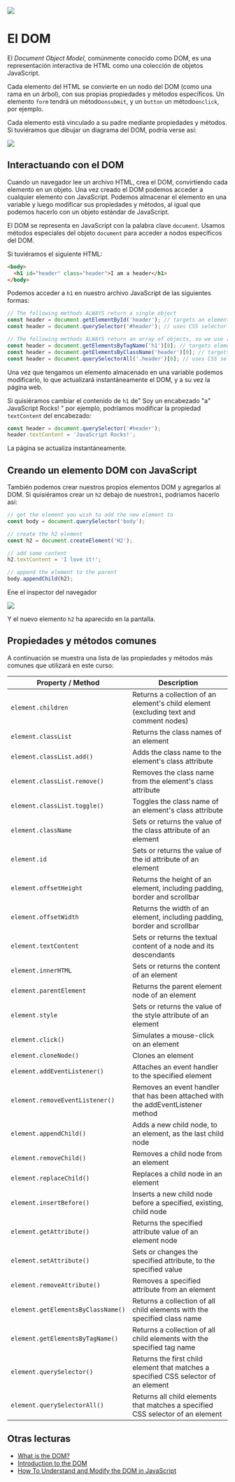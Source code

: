 ![](https://pataruco.github.io/ga-assets/assets/logos/ga.svg)

# El DOM

El _Document Object Model_, comúnmente conocido como DOM, es una representación interactiva de HTML como una colección de objetos JavaScript.

Cada elemento del HTML se convierte en un nodo del DOM (como una rama en un árbol), con sus propias propiedades y métodos específicos. Un elemento `form` tendrá un método`onsubmit`, y un `button` un método`onclick`, por ejemplo.

Cada elemento está vinculado a su padre mediante propiedades y métodos. Si tuviéramos que dibujar un diagrama del DOM, podría verse así:

![](https://cloud.githubusercontent.com/assets/40461/8267269/558bf840-1751-11e5-8127-12c6e5c34041.png)

## Interactuando con el DOM

Cuando un navegador lee un archivo HTML, crea el DOM, convirtiendo cada elemento en un objeto. Una vez creado el DOM podemos acceder a cualquier elemento con JavaScript. Podemos almacenar el elemento en una variable y luego modificar sus propiedades y métodos, al igual que podemos hacerlo con un objeto estándar de JavaScript.

El DOM se representa en JavaScript con la palabra clave `document`. Usamos métodos especiales del objeto `document` para acceder a nodos específicos del DOM.

Si tuviéramos el siguiente HTML:

```html
<body>
  <h1 id="header" class="header">I am a header</h1>
</body>
```

Podemos acceder a `h1` en nuestro archivo JavaScript de las siguientes formas:

```js
// The following methods ALWAYS return a single object
const header = document.getElementById('header'); // targets an element by its id
const header = document.querySelector('#header'); // uses CSS selector syntax

// The following methods ALWAYS return an array of objects, so we use [0] to get the first one
const header = document.getElementsByTagName('h1')[0]; // targets elements by their tag
const header = document.getElementsByClassName('header')[0]; // targets elements by the class
const header = document.querySelectorAll('.header')[0]; // uses CSS selector syntax
```

Una vez que tengamos un elemento almacenado en una variable podemos modificarlo, lo que actualizará instantáneamente el DOM, y a su vez la página web.

Si quisiéramos cambiar el contenido de `h1` de" Soy un encabezado "a" JavaScript Rocks! " por ejemplo, podríamos modificar la propiedad `textContent` del encabezado:

```js
const header = document.querySelector('#header');
header.textContent = 'JavaScript Rocks!';
```

La página se actualiza instantáneamente.

## Creando un elemento DOM con JavaScript

También podemos crear nuestros propios elementos DOM y agregarlos al DOM. Si quisiéramos crear un `h2` debajo de nuestro`h1`, podríamos hacerlo así:

```js
// get the element you wish to add the new element to
const body = document.querySelector('body');

// create the h2 element
const h2 = document.createElement('H2');

// add some content
h2.textContent = 'I love it!';

// append the element to the parent
body.appendChild(h2);
```

Ene el inspector del navegador

![](https://user-images.githubusercontent.com/3531085/35640472-26206478-06b5-11e8-972a-1e2ac158e647.png)

Y el nuevo elemento `h2` ha aparecido en la pantalla.

## Propiedades y métodos comunes

A continuación se muestra una lista de las propiedades y métodos más comunes que utilizará en este curso:

| **Property / Method**              | **Description**                                                                       |
| ---------------------------------- | ------------------------------------------------------------------------------------- |
| `element.children`                 | Returns a collection of an element's child element (excluding text and comment nodes) |
| `element.classList`                | Returns the class names of an element                                                 |
| `element.classList.add()`          | Adds the class name to the element's class attribute                                  |
| `element.classList.remove()`       | Removes the class name from the element's class attribute                             |
| `element.classList.toggle()`       | Toggles the class name of an element's class attribute                                |
| `element.className`                | Sets or returns the value of the class attribute of an element                        |
| `element.id`                       | Sets or returns the value of the id attribute of an element                           |
| `element.offsetHeight`             | Returns the height of an element, including padding, border and scrollbar             |
| `element.offsetWidth`              | Returns the width of an element, including padding, border and scrollbar              |
| `element.textContent`              | Sets or returns the textual content of a node and its descendants                     |
| `element.innerHTML`                | Sets or returns the content of an element                                             |
| `element.parentElement`            | Returns the parent element node of an element                                         |
| `element.style`                    | Sets or returns the value of the style attribute of an element                        |
| `element.click()`                  | Simulates a mouse-click on an element                                                 |
| `element.cloneNode()`              | Clones an element                                                                     |
| `element.addEventListener()`       | Attaches an event handler to the specified element                                    |
| `element.removeEventListener()`    | Removes an event handler that has been attached with the addEventListener method      |
| `element.appendChild()`            | Adds a new child node, to an element, as the last child node                          |
| `element.removeChild()`            | Removes a child node from an element                                                  |
| `element.replaceChild()`           | Replaces a child node in an element                                                   |
| `element.insertBefore()`           | Inserts a new child node before a specified, existing, child node                     |
| `element.getAttribute()`           | Returns the specified attribute value of an element node                              |
| `element.setAttribute()`           | Sets or changes the specified attribute, to the specified value                       |
| `element.removeAttribute()`        | Removes a specified attribute from an element                                         |
| `element.getElementsByClassName()` | Returns a collection of all child elements with the specified class name              |
| `element.getElementsByTagName()`   | Returns a collection of all child elements with the specified tag name                |
| `element.querySelector()`          | Returns the first child element that matches a specified CSS selector of an element   |
| `element.querySelectorAll()`       | Returns all child elements that matches a specified CSS selector of an element        |

## Otras lecturas

- [What is the DOM?](https://css-tricks.com/dom/)
- [Introduction to the DOM](https://developer.mozilla.org/en-US/docs/Web/API/Document_Object_Model/Introduction)
- [How To Understand and Modify the DOM in JavaScript](https://www.digitalocean.com/community/tutorials/introduction-to-the-dom)
